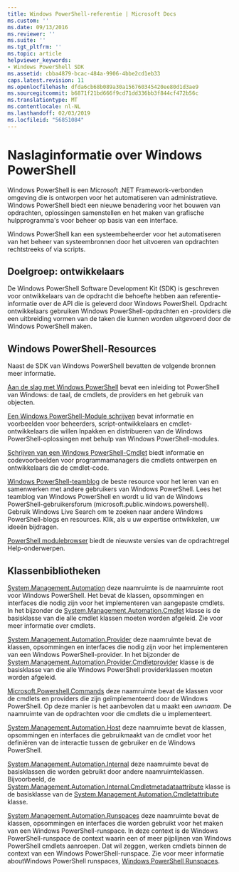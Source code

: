 ```yaml
---
title: Windows PowerShell-referentie | Microsoft Docs
ms.custom: ''
ms.date: 09/13/2016
ms.reviewer: ''
ms.suite: ''
ms.tgt_pltfrm: ''
ms.topic: article
helpviewer_keywords:
- Windows PowerShell SDK
ms.assetid: cbba4879-bcac-484a-9906-4bbe2cd1eb33
caps.latest.revision: 11
ms.openlocfilehash: dfda6cb68b089a30a156760345420ee80d1d3ae9
ms.sourcegitcommit: b6871f21bd666f9cd71dd336bb3f844cf472b56c
ms.translationtype: MT
ms.contentlocale: nl-NL
ms.lasthandoff: 02/03/2019
ms.locfileid: "56851084"
---
```

# <a name="windows-powershell-reference"></a>Naslaginformatie over Windows PowerShell

Windows PowerShell is een Microsoft .NET Framework-verbonden omgeving die is ontworpen voor het automatiseren van administratieve. Windows PowerShell biedt een nieuwe benadering voor het bouwen van opdrachten, oplossingen samenstellen en het maken van grafische hulpprogramma's voor beheer op basis van een interface.

Windows PowerShell kan een systeembeheerder voor het automatiseren van het beheer van systeembronnen door het uitvoeren van opdrachten rechtstreeks of via scripts.

## <a name="developer-audience"></a>Doelgroep: ontwikkelaars

De Windows PowerShell Software Development Kit (SDK) is geschreven voor ontwikkelaars van de opdracht die behoefte hebben aan referentie-informatie over de API die is geleverd door Windows PowerShell. Opdracht ontwikkelaars gebruiken Windows PowerShell-opdrachten en -providers die een uitbreiding vormen van de taken die kunnen worden uitgevoerd door de Windows PowerShell maken.

## <a name="windows-powershell-resources"></a>Windows PowerShell-Resources

Naast de SDK van Windows PowerShell bevatten de volgende bronnen meer informatie.

[Aan de slag met Windows PowerShell](/powershell/scripting/getting-started/getting-started-with-windows-powershell) bevat een inleiding tot PowerShell van Windows: de taal, de cmdlets, de providers en het gebruik van objecten.

[Een Windows PowerShell-Module schrijven](./module/writing-a-windows-powershell-module.md) bevat informatie en voorbeelden voor beheerders, script-ontwikkelaars en cmdlet-ontwikkelaars die willen Inpakken en distribueren van de Windows PowerShell-oplossingen met behulp van Windows PowerShell-modules.

[Schrijven van een Windows PowerShell-Cmdlet](./cmdlet/writing-a-windows-powershell-cmdlet.md) biedt informatie en codevoorbeelden voor programmamanagers die cmdlets ontwerpen en ontwikkelaars die de cmdlet-code.

[Windows PowerShell-teamblog](https://blogs.msdn.microsoft.com/PowerShell/) de beste resource voor het leren van en samenwerken met andere gebruikers van Windows PowerShell. Lees het teamblog van Windows PowerShell en wordt u lid van de Windows PowerShell-gebruikersforum (microsoft.public.windows.powershell). Gebruik Windows Live Search om te zoeken naar andere Windows PowerShell-blogs en resources. Klik, als u uw expertise ontwikkelen, uw ideeën bijdragen.

[PowerShell modulebrowser](/powershell/module/) biedt de nieuwste versies van de opdrachtregel Help-onderwerpen.

## <a name="class-libraries"></a>Klassenbibliotheken

[System.Management.Automation](/dotnet/api/System.Management.Automation) deze naamruimte is de naamruimte root voor Windows PowerShell. Het bevat de klassen, opsommingen en interfaces die nodig zijn voor het implementeren van aangepaste cmdlets. In het bijzonder de [System.Management.Automation.Cmdlet](/dotnet/api/System.Management.Automation.Cmdlet) klasse is de basisklasse van die alle cmdlet klassen moeten worden afgeleid. Zie voor meer informatie over cmdlets.

[System.Management.Automation.Provider](/dotnet/api/System.Management.Automation.Provider) deze naamruimte bevat de klassen, opsommingen en interfaces die nodig zijn voor het implementeren van een Windows PowerShell-provider. In het bijzonder de [System.Management.Automation.Provider.Cmdletprovider](/dotnet/api/System.Management.Automation.Provider.CmdletProvider) klasse is de basisklasse van die alle Windows PowerShell providerklassen moeten worden afgeleid.

[Microsoft.Powershell.Commands](/dotnet/api/Microsoft.PowerShell.Commands) deze naamruimte bevat de klassen voor de cmdlets en providers die zijn geïmplementeerd door de Windows PowerShell. Op deze manier is het aanbevolen dat u maakt een *uwnaam*. De naamruimte van de opdrachten voor die cmdlets die u implementeert.

[System.Management.Automation.Host](/dotnet/api/System.Management.Automation.Host) deze naamruimte bevat de klassen, opsommingen en interfaces die gebruikmaakt van de cmdlet voor het definiëren van de interactie tussen de gebruiker en de Windows PowerShell.

[System.Management.Automation.Internal](/dotnet/api/System.Management.Automation.Internal) deze naamruimte bevat de basisklassen die worden gebruikt door andere naamruimteklassen. Bijvoorbeeld, de [System.Management.Automation.Internal.Cmdletmetadataattribute](/dotnet/api/System.Management.Automation.Internal.CmdletMetadataAttribute) klasse is de basisklasse van de [System.Management.Automation.Cmdletattribute](/dotnet/api/System.Management.Automation.CmdletAttribute) klasse.

[System.Management.Automation.Runspaces](/dotnet/api/System.Management.Automation.Runspaces) deze naamruimte bevat de klassen, opsommingen en interfaces die worden gebruikt voor het maken van een Windows PowerShell-runspace. In deze context is de Windows PowerShell-runspace de context waarin een of meer pijplijnen van Windows PowerShell cmdlets aanroepen. Dat wil zeggen, werken cmdlets binnen de context van een Windows PowerShell-runspace. Zie voor meer informatie aboutWindows PowerShell runspaces, [Windows PowerShell Runspaces](http://msdn.microsoft.com/en-us/a1582cfe-f06d-4aff-adc6-71f49a860ce9).
